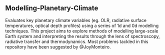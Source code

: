 ## Modelling-Planetary-Climate
Evaluates key planetary climate variables (eg. OLR, radiative surface temperatures, optical depth profiles) using a series of 1d and 0d modelling techniques. This project aims to explore methods of modelling large-scale Earth system and interpreting the results through the lens of spectroscopy, radiative transfer and thermodynamics. Most problems tackled in this repository have been suggested by @JoyMonteiro.

